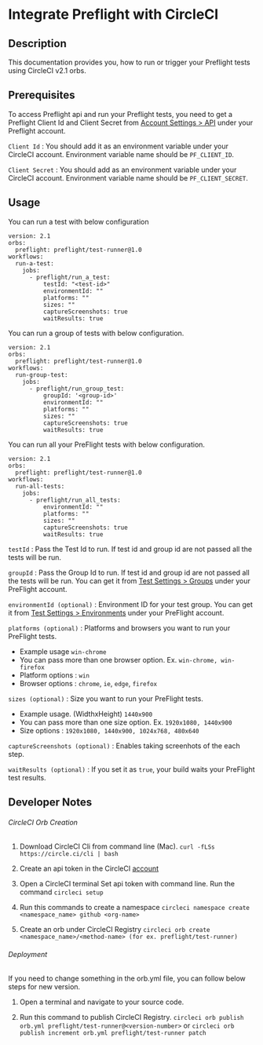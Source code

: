 # Integrate Preflight with CircleCI

## Description
This documentation provides you, how to run or trigger your Preflight tests using CircleCI v2.1 orbs.   

## Prerequisites
To access Preflight api and run your Preflight tests, you need to get a Preflight Client Id and Client Secret from [Account Settings > API](https://app.preflight.com/account-settings/api) under your Preflight account.

`Client Id` : You should add it as an environment variable under your CircleCI account. Environment variable name should be `PF_CLIENT_ID`.
 
`Client Secret` : You should add as an environment variable under your CircleCI account. Environment variable name should be `PF_CLIENT_SECRET`. 

## Usage

You can run a test with below configuration

```
version: 2.1
orbs:
  preflight: preflight/test-runner@1.0
workflows:
  run-a-test:
    jobs:
      - preflight/run_a_test:
          testId: "<test-id>"
          environmentId: ""
          platforms: ""
          sizes: ""
          captureScreenshots: true
          waitResults: true
```

You can run a group of tests with below configuration.

```
version: 2.1
orbs:
  preflight: preflight/test-runner@1.0
workflows:
  run-group-test:
    jobs:
      - preflight/run_group_test:
          groupId: '<group-id>'
          environmentId: ""
          platforms: ""
          sizes: ""
          captureScreenshots: true
          waitResults: true
```

You can run all your PreFlight tests with below configuration.

```
version: 2.1
orbs:
  preflight: preflight/test-runner@1.0
workflows:
  run-all-tests:
    jobs:
      - preflight/run_all_tests:
          environmentId: ""
          platforms: ""
          sizes: ""
          captureScreenshots: true
          waitResults: true
```


`testId` : Pass the Test Id to run. If test id and group id are not passed all the tests will be run.

`groupId` : Pass the Group Id to run. If test id and group id are not passed all the tests will be run. You can get it from [Test Settings > Groups](https://app.preflight.com/tests/settings/groups) under your PreFlight account.

`environmentId (optional)` : Environment ID for your test group. You can get it from [Test Settings > Environments](https://app.preflight.com/tests/settings/environments) under your PreFlight account.

`platforms (optional)` : Platforms and browsers you want to run your PreFlight tests.  
  * Example usage `win-chrome`
  * You can pass more than one browser option. Ex. `win-chrome, win-firefox`
  * Platform options : `win`
  * Browser options : `chrome`, `ie`, `edge`, `firefox`

`sizes (optional)` :  Size you want to run your PreFlight tests.
  * Example usage. (WidthxHeight) `1440x900`
  * You can pass more than one size option. Ex. `1920x1080, 1440x900`
  * Size options : `1920x1080, 1440x900, 1024x768, 480x640`

`captureScreenshots (optional)` :  Enables taking screenhots of the each step.

`waitResults (optional)` :  If you set it as `true`, your build waits your PreFlight test results.


## Developer Notes

###### CircleCI Orb Creation
  1. Download CircleCI Cli from command line (Mac).
    `curl -fLSs https://circle.ci/cli | bash`

  2. Create an api token in the CircleCI [account](https://circleci.com/account/api)

  3. Open a CircleCI terminal Set api token with command line. Run the command
    `circleci setup`

  4. Run this commands to create a namespace
    `circleci namespace create <namespace_name> github <org-name>`

  5. Create an orb under CircleCI Registry
    `circleci orb create <namespace_name>/<method-name> (for ex. preflight/test-runner)`


###### Deployment
If you need to change something in the orb.yml file, you can follow below steps for new version. 
  
  1. Open a terminal and navigate to your source code.
  
  2. Run this command to publish CircleCI Registry.
      `circleci orb publish orb.yml preflight/test-runner@<version-number>`
      or
      `circleci orb publish increment orb.yml preflight/test-runner patch`

